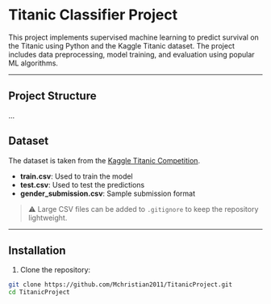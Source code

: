# Titanic Classifier Project

This project implements supervised machine learning to predict survival on the Titanic using Python and the Kaggle Titanic dataset. The project includes data preprocessing, model training, and evaluation using popular ML algorithms.

---

## Project Structure

...

## Dataset

The dataset is taken from the [Kaggle Titanic Competition](https://www.kaggle.com/c/titanic/data).  

- **train.csv**: Used to train the model  
- **test.csv**: Used to test the predictions  
- **gender_submission.csv**: Sample submission format  

> ⚠️ Large CSV files can be added to `.gitignore` to keep the repository lightweight.

---

## Installation

1. Clone the repository:

```bash
git clone https://github.com/Mchristian2011/TitanicProject.git
cd TitanicProject
